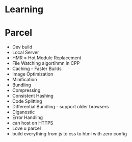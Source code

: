 # Learning

# Parcel
- Dev build
- Local Server
- HMR = Hot Module Replacement
- File Watching algortihmn in CPP
- Caching - Faster Builds
- Image Optimization
- Minification
- Bundling
- Compressing 
- Consistent Hashing
- Code Splitting
- Differential Bundling - support older browsers
- Diganostic
- Error Handling
- can host on HTTPS
- Love u parcel
- build everything from js to css to html with zero config

